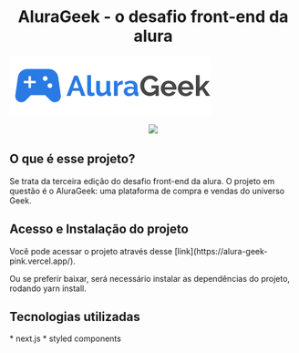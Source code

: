 <h1 align="center"> AluraGeek - o desafio front-end da alura </h1>

![AluraGeek logo](./src/img/logo.svg)
<p align="center">
<img src="http://img.shields.io/static/v1?label=STATUS&message=EM%20DESENVOLVIMENTO&color=GREEN&style=for-the-badge"/>
</p>

<h2>O que é esse projeto?</h2>
<p> Se trata da terceira edição do desafio front-end da alura. O projeto em questão é o AluraGeek: uma plataforma de compra e vendas do universo Geek.</p>

<h2> Acesso e Instalação do projeto </h2>
<p>Você pode acessar o projeto através desse [link](https://alura-geek-pink.vercel.app/).</p>
<p>Ou se preferir baixar, será necessário instalar as dependências do projeto, rodando yarn install.</p>

<h2>Tecnologias utilizadas</h2>
* next.js
* styled components
